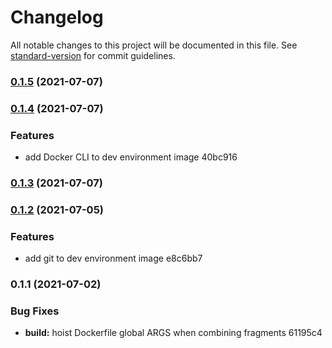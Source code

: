# Changelog

All notable changes to this project will be documented in this file. See [standard-version](https://github.com/conventional-changelog/standard-version) for commit guidelines.

### [0.1.5](///compare/docker/tilediiif-dev-v0.1.4...docker/tilediiif-dev-v0.1.5) (2021-07-07)

### [0.1.4](///compare/docker/tilediiif-dev-v0.1.3...docker/tilediiif-dev-v0.1.4) (2021-07-07)


### Features

* add Docker CLI to dev environment image 40bc916

### [0.1.3](///compare/docker/tilediiif-dev-v0.1.2...docker/tilediiif-dev-v0.1.3) (2021-07-07)

### [0.1.2](///compare/docker/tilediiif-dev-v0.1.1...docker/tilediiif-dev-v0.1.2) (2021-07-05)


### Features

* add git to dev environment image e8c6bb7

### 0.1.1 (2021-07-02)


### Bug Fixes

* **build:** hoist Dockerfile global ARGS when combining fragments 61195c4
